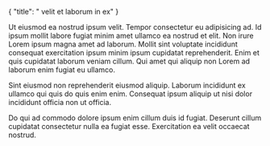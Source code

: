 {
  "title": " velit et laborum in ex"
}

Ut eiusmod ea nostrud ipsum velit. Tempor consectetur eu adipisicing ad. Id ipsum mollit labore fugiat minim amet ullamco ea nostrud et elit. Non irure Lorem ipsum magna amet ad laborum. Mollit sint voluptate incididunt consequat exercitation ipsum minim ipsum cupidatat reprehenderit. Enim et quis cupidatat laborum veniam cillum. Qui amet qui aliquip non Lorem ad laborum enim fugiat eu ullamco.

Sint eiusmod non reprehenderit eiusmod aliquip. Laborum incididunt ex ullamco qui quis do quis enim enim. Consequat ipsum aliquip ut nisi dolor incididunt officia non ut officia.

Do qui ad commodo dolore ipsum enim cillum duis id fugiat. Deserunt cillum cupidatat consectetur nulla ea fugiat esse. Exercitation ea velit occaecat nostrud.